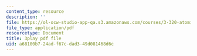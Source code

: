 ```yaml
---
content_type: resource
description: ''
file: https://ol-ocw-studio-app-qa.s3.amazonaws.com/courses/3-320-atomistic-computer-modeling-of-materials-sma-5107-spring-2005/a68100b724adf67cdad349d081468d6c_U5SKba2lCuw.pdf
file_type: application/pdf
resourcetype: Document
title: 3play pdf file
uid: a68100b7-24ad-f67c-dad3-49d081468d6c
---
```

